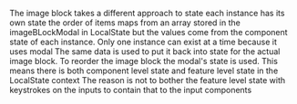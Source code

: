 The image block takes a different approach to state
each instance has its own state
the order of items maps from an array stored in the imageBLockModal in LocalState
but the values come from the component state of each instance.
Only one instance can exist at a time because it uses modal
The same data is used to put it back into state for the actual image block.
To reorder the image block the modal's state is used.
This means there is both component level state and feature level state in the LocalState context
The reason is not to bother the feature level state with keystrokes on the inputs to contain that to the input components


